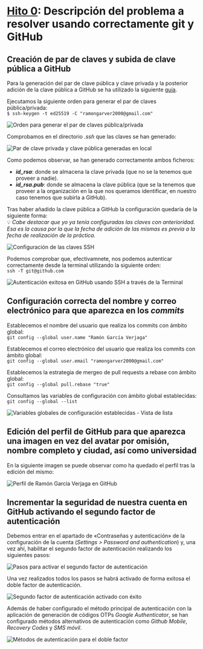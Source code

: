 # [Hito 0]( http://jj.github.io/CC/documentos/proyecto/0.Repositorio): Descripción del problema a resolver usando correctamente git y GitHub

## Creación de par de claves y subida de clave pública a GitHub
Para la generación del par de clave pública y clave privada y la posterior adición de la clave pública a GitHub se ha utilizado la siguiente [guía](https://docs.github.com/en/authentication/connecting-to-github-with-ssh/generating-a-new-ssh-key-and-adding-it-to-the-ssh-agent).

Ejecutamos la siguiente orden para generar el par de claves pública/privada:  
`$ ssh-keygen -t ed25519 -C "ramongarver2000@gmail.com"`

![Orden para generar el par de claves pública/privada](img/ssh-keys-generation.png)


Comprobamos en el directorio *.ssh* que las claves se han generado:

![Par de clave privada y clave pública generadas en local](img/ssh-keys-local.png)

Como podemos observar, se han generado correctamente ambos ficheros:
- ***id_rsa***: donde se almacena la clave privada (que no se la tenemos que proveer a nadie).
- ***id_rsa.pub***: donde se almacena la clave pública (que se la tenemos que proveer a la organización en la que nos queramos identificar, en nuestro caso tenemos que subirla a GitHub).

Tras haber añadido la clave pública a GitHub la configuración quedaría de la siguiente forma:  
💡 *Cabe destacar que yo ya tenía configuradas las claves con anterioridad. Esa es la causa por la que la fecha de adición de las mismas es previa a la fecha de realización de la práctica.*

![Configuración de las claves SSH](img/ssh-keys-github.png)

Podemos comprobar que, efectivamnete, nos podemos autenticar correctamente desde la terminal utilizando la siguiente orden:  
`ssh -T git@github.com`

![Autenticación exitosa en GitHub usando SSH a través de la Terminal](img/ssh-github-authentication.png)

## Configuración correcta del nombre y correo electrónico para que aparezca en los *commits*

Establecemos el nombre del usuario que realiza los commits con ámbito global:  
`git config --global user.name "Ramón García Verjaga"`

Establecemos el correo electrónico del usuario que realiza los commits con ámbito global:  
`git config --global user.email "ramongarver2000@gmail.com"`

Establecemos la estrategia de mergeo de pull requests a rebase con ámbito global:  
`git config --global pull.rebase "true"`

Consultamos las variables de configuración con ámbito global establecidas:  
`git config --global --list`

![Variables globales de configuración establecidas - Vista de lista](img/git-config-global-list.png)

## Edición del perfil de GitHub para que aparezca una imagen en vez del avatar por omisión, nombre completo y ciudad, así como universidad

En la siguiente imagen se puede observar como ha quedado el perfil tras la edición del mismo:

![Perfil de Ramón García Verjaga en GitHub](img/profile.png)

## Incrementar la seguridad de nuestra cuenta en GitHub activando el segundo factor de autenticación

Debemos entrar en el apartado de «Contraseñas y autenticación» de la configuración de la cuenta (*Settings > Password and authentication*) y, una vez ahí, habilitar el segundo factor de autenticación realizando los siguientes pasos:

![Pasos para activar el segundo factor de autenticación](img/two-factor-authentication-steps.png)

Una vez realizados todos los pasos se habrá activado de forma exitosa el doble factor de autenticación.

![Segundo factor de autenticación activado con éxito](img/two-factor-authentication-activated.png)

Además de haber configurado el método principal de autenticación con la aplicación de generación de códigos OTPs *Google Authenticator*, se han configurado métodos alternativos de autenticación como *Github Mobile*, *Recovery Codes* y *SMS móvil*.

![Métodos de autenticación para el doble factor](img/two-factor-authentication-methods.png)


